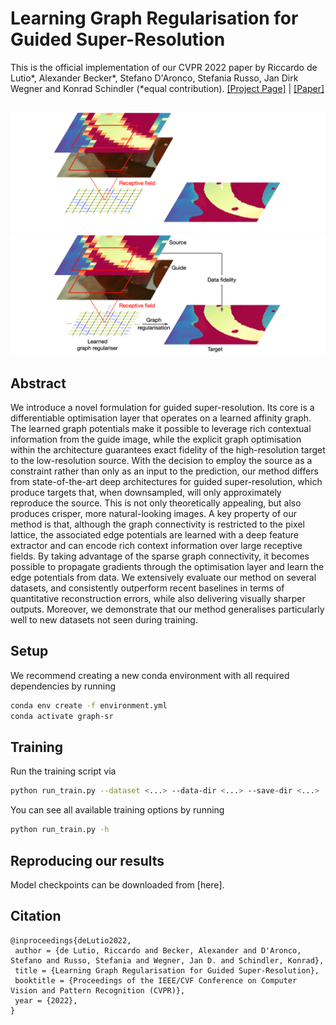 # Learning Graph Regularisation for Guided Super-Resolution

This is the official implementation of our CVPR 2022 paper by Riccardo de Lutio*, Alexander Becker*, Stefano D'Aronco, Stefania Russo, Jan Dirk Wegner and Konrad Schindler (&ast;equal contribution). [[Project Page]](https://example.com/) | [[Paper]](https://arxiv.org/)

##

![Teaser](images/teaser_dark.png#gh-dark-mode-only)
![Teaser](images/teaser_light.png#gh-light-mode-only)

## Abstract

We introduce a novel formulation for guided super-resolution. Its core is a differentiable optimisation layer that operates on a learned affinity graph. The learned graph potentials make it possible to leverage rich contextual information from the guide image, while the explicit graph optimisation within the architecture guarantees exact fidelity of the high-resolution target to the low-resolution source. 
With the decision to employ the source as a constraint rather than only as an input to the prediction, our method differs from state-of-the-art deep architectures for guided super-resolution, which produce targets that, when downsampled, will only approximately reproduce the source. This is not only theoretically appealing, but also produces crisper, more natural-looking images.
A key property of our method is that, although the graph connectivity is restricted to the pixel lattice, the associated edge potentials are learned with a deep feature extractor and can encode rich context information over large receptive fields. By taking advantage of the sparse graph connectivity, it becomes possible to propagate gradients through the optimisation layer and learn the edge potentials from data.
We extensively evaluate our method on several datasets, and consistently outperform recent baselines in terms of quantitative reconstruction errors, while also delivering visually sharper outputs. Moreover, we demonstrate that our method generalises particularly well to new datasets not seen during training.

## Setup

We recommend creating a new conda environment with all required dependencies by running
```bash
conda env create -f environment.yml
conda activate graph-sr
```

## Training

Run the training script via
```bash
python run_train.py --dataset <...> --data-dir <...> --save-dir <...>
```
You can see all available training options by running 
```bash
python run_train.py -h
```

## Reproducing our results
Model checkpoints can be downloaded from [here]. 

## Citation
```
@inproceedings{deLutio2022,
 author = {de Lutio, Riccardo and Becker, Alexander and D'Aronco, Stefano and Russo, Stefania and Wegner, Jan D. and Schindler, Konrad},
 title = {Learning Graph Regularisation for Guided Super-Resolution},
 booktitle = {Proceedings of the IEEE/CVF Conference on Computer Vision and Pattern Recognition (CVPR)},
 year = {2022},
} 
```
